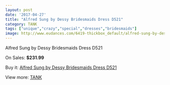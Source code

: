 ```yaml
---
layout: post
date: '2017-04-27'
title: "Alfred Sung by Dessy Bridesmaids Dress D521"
category: TANK
tags: ["unique","crazy","special","dresses","bridesmaids"]
image: http://www.eudances.com/6419-thickbox_default/alfred-sung-by-dessy-bridesmaids-dress-d521.jpg
---
```

Alfred Sung by Dessy Bridesmaids Dress D521

On Sales: **$231.99**
<a href="https://www.eudances.com/en/tank/2335-alfred-sung-by-dessy-bridesmaids-dress-d521.html"><amp-img layout="responsive" width="600" height="600" src="//www.eudances.com/6419-thickbox_default/alfred-sung-by-dessy-bridesmaids-dress-d521.jpg" alt="Alfred Sung by Dessy Bridesmaids Dress D521 0" /></a>
<a href="https://www.eudances.com/en/tank/2335-alfred-sung-by-dessy-bridesmaids-dress-d521.html"><amp-img layout="responsive" width="600" height="600" src="//www.eudances.com/6420-thickbox_default/alfred-sung-by-dessy-bridesmaids-dress-d521.jpg" alt="Alfred Sung by Dessy Bridesmaids Dress D521 1" /></a>

Buy it: [Alfred Sung by Dessy Bridesmaids Dress D521](https://www.eudances.com/en/tank/2335-alfred-sung-by-dessy-bridesmaids-dress-d521.html "Alfred Sung by Dessy Bridesmaids Dress D521")

View more: [TANK](https://www.eudances.com/en/28-tank "TANK")